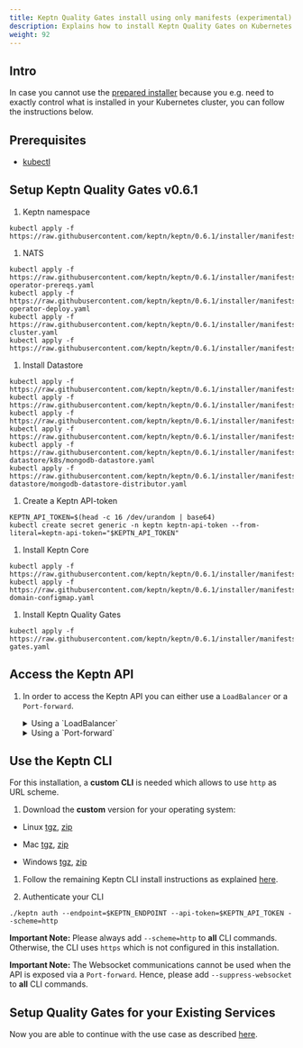 ```yaml
---
title: Keptn Quality Gates install using only manifests (experimental)
description: Explains how to install Keptn Quality Gates on Kubernetes by applying manifests with kubectl
weight: 92
---
```


## Intro
In case you cannot use the [prepared installer](../../installation/setup-keptn/) because you e.g. need to exactly control
what is installed in your Kubernetes cluster,
you can follow the instructions below.

## Prerequisites
- [kubectl](https://kubernetes.io/docs/tasks/tools/install-kubectl/)

## Setup Keptn Quality Gates v0.6.1

1. Keptn namespace
```console
kubectl apply -f https://raw.githubusercontent.com/keptn/keptn/0.6.1/installer/manifests/keptn/namespace.yaml
```

1. NATS
```console
kubectl apply -f https://raw.githubusercontent.com/keptn/keptn/0.6.1/installer/manifests/nats/nats-operator-prereqs.yaml
kubectl apply -f https://raw.githubusercontent.com/keptn/keptn/0.6.1/installer/manifests/nats/nats-operator-deploy.yaml
kubectl apply -f https://raw.githubusercontent.com/keptn/keptn/0.6.1/installer/manifests/nats/nats-cluster.yaml
kubectl apply -f https://raw.githubusercontent.com/keptn/keptn/0.6.1/installer/manifests/keptn/rbac.yaml
```

1. Install Datastore
```console
kubectl apply -f https://raw.githubusercontent.com/keptn/keptn/0.6.1/installer/manifests/logging/namespace.yaml
kubectl apply -f https://raw.githubusercontent.com/keptn/keptn/0.6.1/installer/manifests/logging/mongodb/pvc.yaml
kubectl apply -f https://raw.githubusercontent.com/keptn/keptn/0.6.1/installer/manifests/logging/mongodb/deployment.yaml
kubectl apply -f https://raw.githubusercontent.com/keptn/keptn/0.6.1/installer/manifests/logging/mongodb/svc.yaml
kubectl apply -f https://raw.githubusercontent.com/keptn/keptn/0.6.1/installer/manifests/logging/mongodb-datastore/k8s/mongodb-datastore.yaml
kubectl apply -f https://raw.githubusercontent.com/keptn/keptn/0.6.1/installer/manifests/logging/mongodb-datastore/mongodb-datastore-distributor.yaml
```

1. Create a Keptn API-token
```console
KEPTN_API_TOKEN=$(head -c 16 /dev/urandom | base64)
kubectl create secret generic -n keptn keptn-api-token --from-literal=keptn-api-token="$KEPTN_API_TOKEN"
```

1. Install Keptn Core
```console
kubectl apply -f https://raw.githubusercontent.com/keptn/keptn/0.6.1/installer/manifests/keptn/core.yaml
kubectl apply -f https://raw.githubusercontent.com/keptn/keptn/0.6.1/installer/manifests/keptn/keptn-domain-configmap.yaml
```

1. Install Keptn Quality Gates
```console
kubectl apply -f https://raw.githubusercontent.com/keptn/keptn/0.6.1/installer/manifests/keptn/quality-gates.yaml
```

## Access the Keptn API
1. In order to access the Keptn API you can either use a `LoadBalancer` or a `Port-forward`.

    <details><summary>Using a `LoadBalancer`</summary>
    <p>

      Expose the `api` by patching the service:
      ```console
      kubectl patch svc api -n keptn -p '{"spec": {"type": "LoadBalancer"}}'
      ```

      Query the IP:
      ```console
      export KEPTN_ENDPOINT=$(kubectl get svc api -n keptn -ojsonpath='{.status.loadBalancer.ingress[0].ip}')
      ```
    
    </p>
    </details>


    <details><summary>Using a `Port-forward`</summary>
    <p>

      Make a port-forward with:
      ```console
      kubectl port-forward svc/api -n keptn 8080:80
      ```

      ```console
      export KEPTN_ENDPOINT=localhost:8080
      ```
    
    </p>
    </details>

## Use the Keptn CLI
For this installation, a **custom CLI** is needed which allows to use `http` as URL scheme.

1. Download the **custom** version for your operating system:

  - Linux [tgz](https://storage.googleapis.com/keptn-cli/feature-1630-support-http-scheme/keptn-linux.tar.gz), [zip](https://storage.googleapis.com/keptn-cli/feature-1630-support-http-scheme/keptn-linux.zip)

  - Mac [tgz](https://storage.googleapis.com/keptn-cli/feature-1630-support-http-scheme/keptn-macOS.tar.gz), [zip](https://storage.googleapis.com/keptn-cli/feature-1630-support-http-scheme/keptn-macOS.zip)

  - Windows [tgz](https://storage.googleapis.com/keptn-cli/feature-1630-support-http-scheme/keptn-windows.tar.gz), [zip](https://storage.googleapis.com/keptn-cli/feature-1630-support-http-scheme/keptn-windows.zip)

1. Follow the remaining Keptn CLI install instructions as explained [here](../../installation/setup-keptn/#install-keptn-cli).

1. Authenticate your CLI
```
./keptn auth --endpoint=$KEPTN_ENDPOINT --api-token=$KEPTN_API_TOKEN --scheme=http
```

**Important Note:** Please always add `--scheme=http` to **all** CLI commands. Otherwise, the CLI uses `https` which is not configured in this installation. 

**Important Note:** The Websocket communications cannot be used when the API is exposed via a `Port-forward`.
Hence, please add `--suppress-websocket` to **all** CLI commands.

## Setup Quality Gates for your Existing Services
Now you are able to continue with the use case as described [here](../../usecases/quality-gates).
